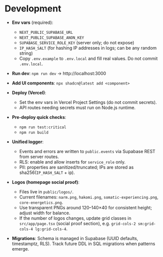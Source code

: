 # Development

- __Env vars__ (required):
  - `NEXT_PUBLIC_SUPABASE_URL`
  - `NEXT_PUBLIC_SUPABASE_ANON_KEY`
  - `SUPABASE_SERVICE_ROLE_KEY` (server only; do not expose)
  - `IP_HASH_SALT` (for hashing IP addresses in logs; can be any random string)
  - Copy `.env.example` to `.env.local` and fill real values. Do not commit `.env.local`.
- __Run dev__: `npm run dev` → http://localhost:3000
- __Add UI components__: `npx shadcn@latest add <component>`
- __Deploy (Vercel)__:
  - Set the env vars in Vercel Project Settings (do not commit secrets).
  - API routes needing secrets must run on Node.js runtime.
 
- __Pre-deploy quick checks__:
  - `npm run test:critical`
  - `npm run build`
  
- __Unified logger__:
  - Events and errors are written to `public.events` via Supabase REST from server routes.
  - RLS: enable and allow inserts for `service_role` only.
  - PII: properties are sanitized/truncated; IPs are stored as sha256(`IP_HASH_SALT` + ip).
- __Logos (homepage social proof)__:
  - Files live in `public/logos/`.
  - Current filenames: `narm.png`, `hakomi.png`, `somatic-experiencing.png`, `core-energetics.png`.
  - Use transparent PNGs around 120–140×40 for consistent height; adjust width for balance.
  - If the number of logos changes, update grid classes in `src/app/page.tsx` (social proof section), e.g. `grid-cols-2 sm:grid-cols-4 lg:grid-cols-4`.
- __Migrations__: Schema is managed in Supabase (UUID defaults, timestamptz, RLS). Track future DDL in SQL migrations when patterns emerge.
